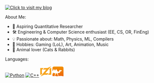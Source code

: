 [![Click to visit my blog](https://user-images.githubusercontent.com/58938156/228657201-7f1e660a-57f0-4c2d-961b-1cd3515f6cbf.PNG)](https://blog-dy88.onrender.com/)

About Me:

* 🔧 Aspiring Quantitative Researcher
* 🛠️ Engineering & Computer Science enthusiast (EE, CS, OR, FinEng)
* 💡 Passionate about: Math, Physics, ML, Compilers
* 🎨 Hobbies: Gaming (LoL), Art, Animation, Music
* 🐰 Animal lover (Cats & Rabbits)

Languages:

<p align="left">
<a href="https://www.python.org/" target="_blank" rel="noreferrer"><img src="https://raw.githubusercontent.com/danielcranney/readme-generator/main/public/icons/skills/python-colored.svg" width="36" height="36" alt="Python" /></a>
<a href="https://isocpp.org/" target="_blank" rel="noreferrer"><img src="https://raw.githubusercontent.com/danielcranney/readme-generator/main/public/icons/skills/cplusplus-colored.svg" width="36" height="36" alt="C++" /></a>
<a href="https://ziglang.org/" target="_blank" rel="noreferrer"><img src="https://raw.githubusercontent.com/devicons/devicon/master/icons/zig/zig-original.svg" width="36" height="36" alt="Zig" /></a>
<a href="https://ocaml.org/" target="_blank" rel="noreferrer"><img src="https://raw.githubusercontent.com/devicons/devicon/master/icons/ocaml/ocaml-original.svg" width="36" height="36" alt="OCaml" /></a>
</p>


